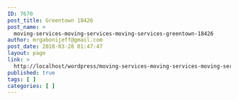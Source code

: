 ```yaml
---
ID: 7670
post_title: Greentown 18426
post_name: >
  moving-services-moving-services-moving-services-greentown-18426
author: mrgabonijeff@gmail.com
post_date: 2018-03-28 01:47:47
layout: page
link: >
  http://localhost/wordpress/moving-services-moving-services-moving-services-greentown-18426/
published: true
tags: [ ]
categories: [ ]
---
```

